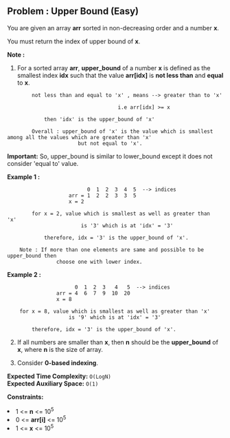 ## Problem : Upper Bound (Easy)
You are given  an array **arr** sorted in non-decreasing order and a number **x**.

You must return the index of upper bound of **x**.

**Note :**
1. For a sorted array **arr**, **upper_bound** of a number **x** is defined as the smallest index **idx** such that the value **arr[idx]** is **not less than** and
**equal** to **x**. 
```
        not less than and equal to 'x' , means --> greater than to 'x'

                                    i.e arr[idx] >= x

            then 'idx' is the upper_bound of 'x'
        
        Overall : upper_bound of 'x' is the value which is smallest among all the values which are greater than 'x'
                       but not equal to 'x'. 
```

**Important:** So, upper_bound is similar to lower_bound except it does not consider 'equal to' value.


**Example 1 :**
```         
                          0  1  2  3  4  5  --> indices            
                    arr = 1  2  2  3  3  5
                    x = 2
        
        for x = 2, value which is smallest as well as greater than  'x'
                        is '3' which is at 'idx' = '3'

            therefore, idx = '3' is the upper_bound of 'x'.
    
    Note : If more than one elements are same and possible to be upper_bound then
                choose one with lower index.
```

**Example 2 :**
```
                      0  1  2  3   4   5  --> indices            
                arr = 4  6  7  9  10  20
                x = 8
    
    for x = 8, value which is smallest as well as greater than 'x'
                    is '9' which is at 'idx' = '3'

        therefore, idx = '3' is the upper_bound of 'x'.
```

2. If all numbers are smaller than **x**, then **n** should be the **upper_bound** of **x**, where **n** is the size
    of array.

3. Consider **0-based indexing**.

**Expected Time Complexity:** ```O(LogN)```<br>
**Expected Auxiliary Space:** ```O(1)``` 

**Constraints:**
<li>1 <= <b>n</b> <= 10<sup>5</sup></li>
<li>0 <= <b>arr[i]</b> <= 10<sup>5</sup></li>
<li>1 <= <b>x</b> <= 10<sup>5</sup></li>
